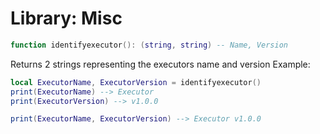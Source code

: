 # Library: Misc

```lua
function identifyexecutor(): (string, string) -- Name, Version
```
Returns 2 strings representing the executors name and version
Example:

```lua
local ExecutorName, ExecutorVersion = identifyexecutor()
print(ExecutorName) --> Executor
print(ExecutorVersion) --> v1.0.0

print(ExecutorName, ExecutorVersion) --> Executor v1.0.0
```
